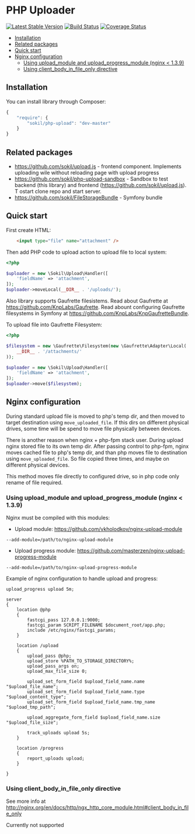 PHP Uploader
========

[![Latest Stable Version](https://poser.pugx.org/sokil/php-upload/v/stable.png)](https://packagist.org/packages/sokil/php-upload)
[![Build Status](https://travis-ci.org/sokil/php-upload.svg?branch=master)](https://travis-ci.org/sokil/php-upload)
[![Coverage Status](https://coveralls.io/repos/sokil/php-upload/badge.svg?branch=master&service=github)](https://coveralls.io/github/sokil/php-upload?branch=master)

* [Installation](#installation)
* [Related packages](#related-packages)
* [Quick start](#quick-start)
* [Nginx configuration](#nginx-configuration)
    * [Using upload_module and upload_progress_module (nginx < 1.3.9)](#using-upload_module-and-upload_progress_module-nginx--139)
    * [Using client_body_in_file_only directive](#using-client_body_in_file_only-directive)

## Installation

You can install library through Composer:
```javascript
{
    "require": {
        "sokil/php-upload": "dev-master"
    }
}
```

## Related packages

* https://github.com/sokil/upload.js - frontend component. Implements uploading wile without reloading page with upload progress
* https://github.com/sokil/php-upload-sandbox - Sandbox to test backend (this library) and frontend (https://github.com/sokil/upload.js). T ostart clone repo and start server.
* https://github.com/sokil/FileStorageBundle - Symfony bundle

## Quick start

First create HTML:
```html
    <input type="file" name="attachment" />
```

Then add PHP code to upload action to upload file to local system:

```php
<?php

$uploader = new \Sokil\Upload\Handler([
    'fieldName' => 'attachment',
]);
$uploader->moveLocal(__DIR__ . '/uploads/');
```

Also library supports Gaufrette filesistems. Read about Gaufrette at https://github.com/KnpLabs/Gaufrette.
Read abount configuring Gaufrette filesystems in Symfony at https://github.com/KnpLabs/KnpGaufretteBundle.

To upload file into Gaufrette Filesystem:
```php
<?php

$filesystem = new \Gaufrette\Filesystem(new \Gaufrette\Adapter\Local(
    __DIR__ . '/attachments/'
));

$uploader = new \Sokil\Upload\Handler([
    'fieldName' => 'attachment',
]);
$uploader->move($filesystem);
```


## Nginx configuration

During standard upload file is moved to php's temp dir, and then moved to target
destination using `move_uploaded_file`. If this dirs on different
physical drives, some time will be spend to move file physically between devices.

There is another reason when nginx + php-fpm stack user.
During upload nginx stored file to its own temp dir. After passing control to 
php-fpm, nginx moves cached file to php's temp dir, and than php moves file 
to destination using `move_uploaded_file`. So file copied three times, and
maybe on different physical devices.

This method moves file directly to configured drive, so in php code only
rename of file required.

### Using upload_module and upload_progress_module (nginx < 1.3.9)

Nginx must be compiled with this modules:
* Upload module: https://github.com/vkholodkov/nginx-upload-module
```
--add-module=/path/to/nginx-upload-module
```
* Upload progress module: https://github.com/masterzen/nginx-upload-progress-module
```
--add-module=/path/to/nginx-upload-progress-module
```

Example of nginx configuration to handle upload and progress:
```
upload_progress upload 5m;

server
{
    location @php
    {
        fastcgi_pass 127.0.0.1:9000;
        fastcgi_param SCRIPT_FILENAME $document_root/app.php;
        include /etc/nginx/fastcgi_params;
    }

    location /upload
    {
        upload_pass @php;
        upload_store %PATH_TO_STORAGE_DIRECTORY%;
        upload_pass_args on;
        upload_max_file_size 0;

        upload_set_form_field $upload_field_name.name "$upload_file_name";
        upload_set_form_field $upload_field_name.type "$upload_content_type";
        upload_set_form_field $upload_field_name.tmp_name "$upload_tmp_path";

        upload_aggregate_form_field $upload_field_name.size "$upload_file_size";

        track_uploads upload 5s;
    }

    location /progress
    {
        report_uploads upload;
    }

}
```

### Using client_body_in_file_only directive

See more info at http://nginx.org/en/docs/http/ngx_http_core_module.html#client_body_in_file_only

Currently not supported

